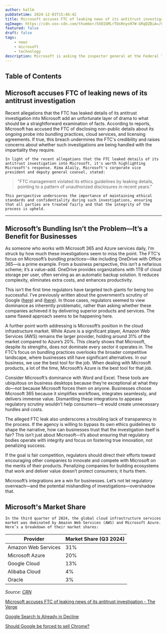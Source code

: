 ```yaml
---
author: hallm
pubDatetime: 2024-12-03T15:46:42
title: Microsoft accuses FTC of leaking news of its antitrust investigation - The Verge
ogImage: https://cdn.vox-cdn.com/thumbor/5X0IGMLrTUsRnyo97W-GRqDZBiA=/0x0:2040x1360/1200x628/filters:focal(1020x680:1021x681)/cdn.vox-cdn.com/uploads/chorus_asset/file/24347781/STK095_Microsoft_03.jpg
featured: false
draft: false
tags:
    - news
    - microsoft
    - technology
description: Microsoft is asking the inspector general at the Federal Trade Commission to investigate whether agency management improperly leaked news of its antitrust investigation into the company, and make their findings public.
---
```


## Table of Contents

## Microsoft accuses FTC of leaking news of its antitrust investigation

Recent allegations that the FTC has leaked details of its antitrust investigation into Microsoft add an unfortunate layer of drama to what should be a straightforward examination of facts. According to reports, Microsoft has accused the FTC of disclosing non-public details about its ongoing probe into bundling practices, cloud services, and licensing agreements. If true, this breach undermines the FTC's credibility and raises concerns about whether such investigations are being handled with the impartiality they require.  

`In light of the recent allegations that the FTC leaked details of its antitrust investigation into Microsoft, it's worth highlighting Microsoft's response. Rima Alaily, Microsoft's corporate vice president and deputy general counsel, stated:`

> "FTC management violated its ethics guidelines by leaking details, pointing to a pattern of unauthorized disclosures in recent years."

`This perspective underscores the importance of maintaining ethical standards and confidentiality during such investigations, ensuring that all parties are treated fairly and that the integrity of the process is upheld.`

***

## Microsoft’s Bundling Isn’t the Problem—It’s a Benefit for Businesses  

As someone who works with Microsoft 365 and Azure services daily, I’m struck by how much these investigations seem to miss the point. The FTC's focus on Microsoft’s bundling practices—like including OneDrive with Office 365—is a prime example. From a business perspective, this isn’t a nefarious scheme; it’s a value-add. OneDrive provides organizations with 1TB of cloud storage per user, often serving as an automatic backup solution. It reduces complexity, eliminates extra costs, and enhances productivity.  

This isn’t the first time regulators have targeted tech giants for being too successful. I’ve previously written about the government’s scrutiny of Google ([here](../google-search-decline/)) and ([here](../us-regulators-google-chrome/)). In those cases, regulators seemed to view dominance as inherently problematic, rather than asking whether these companies achieved it by delivering superior products and services. The same flawed approach seems to be happening here.  

A further point worth addressing is Microsoft’s position in the cloud infrastructure market. While Azure is a significant player, Amazon Web Services (AWS) remains the larger provider, holding around 31% of the market compared to Azure’s 20%. This clearly shows that Microsoft, despite its strengths, does not dominate every sector it operates in. The FTC’s focus on bundling practices overlooks the broader competitive landscape, where businesses still have significant alternatives. In our business, we use the best tool for the job. When dealing with Microsoft products, a lot of the time, Microsoft’s Azure is the best tool for that job.  

Consider Microsoft’s dominance with Word and Excel. These tools are ubiquitous on business desktops because they’re exceptional at what they do—not because Microsoft forces them on anyone. Businesses choose Microsoft 365 because it simplifies workflows, integrates seamlessly, and delivers immense value. Dismantling these integrations to appease regulatory scrutiny wouldn’t help consumers—it would create unnecessary hurdles and costs.  

The alleged FTC leak also underscores a troubling lack of transparency in the process. If the agency is willing to bypass its own ethics guidelines to shape the narrative, how can businesses trust that the investigation itself is fair? This isn’t just about Microsoft—it’s about ensuring that regulatory bodies operate with integrity and focus on fostering true innovation, not penalizing success.  

If the goal is fair competition, regulators should direct their efforts toward encouraging other companies to innovate and compete with Microsoft on the merits of their products. Penalizing companies for building ecosystems that work and deliver value doesn’t protect consumers; it hurts them.  

Microsoft’s integrations are a win for businesses. Let’s not let regulatory overreach—and the potential mishandling of investigations—overshadow that.  

## Microsoft's Market Share

`In the third quarter of 2024, the global cloud infrastructure services market was dominated by Amazon Web Services (AWS) and Microsoft Azure. Here’s a breakdown of their market shares:`

| Provider            | Market Share (Q3 2024) |
|---------------------|------------------------|
| Amazon Web Services | 31%                    |
| Microsoft Azure     | 20%                    |
| Google Cloud        | 13%                    |
| Alibaba Cloud       | 4%                     |
| Oracle              | 3%                     |

*Source: [CRN](https://www.crn.com/news/cloud/2024/cloud-market-share-for-84b-q3-2024-aws-microsoft-google-lead)*

[Microsoft accuses FTC of leaking news of its antitrust investigation - The Verge](https://www.theverge.com/2024/12/3/24312198/microsoft-ftc-antitrust-invesigation-leak)

[Google Search Is Already in Decline](../google-search-decline/)

[Should Google be forced to sell Chrome?](../us-regulators-google-chrome/)